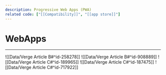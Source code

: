 ```yaml
---
description: Progressive Web Apps (PWA)
related code: ["[[Compatibility]]", "[[app store]]"]
---
```


# WebApps


---

![[Data/Verge Article B#^id-258278]]
![[Data/Verge Article B#^id-908889]]
![[Data/Verge Article C#^id-189965]]
![[Data/Verge Article C#^id-187475]]
![[Data/Verge Article C#^id-717922]]
